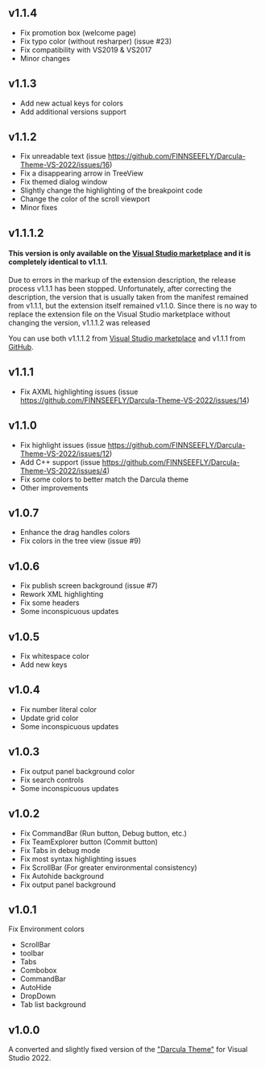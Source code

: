 ## v1.1.4

- Fix promotion box (welcome page)
- Fix typo color (without resharper) (issue #23) 
- Fix compatibility with VS2019 & VS2017
- Minor changes

## v1.1.3

- Add new actual keys for colors
- Add additional versions support

## v1.1.2

- Fix unreadable text (issue https://github.com/FINNSEEFLY/Darcula-Theme-VS-2022/issues/16)
- Fix a disappearing arrow in TreeView
- Fix themed dialog window
- Slightly change the highlighting of the breakpoint code
- Change the color of the scroll viewport
- Minor fixes

## v1.1.1.2

#### This version is only available on the [Visual Studio marketplace](https://marketplace.visualstudio.com/items?itemName=FINNSEEFLY.Darcula-Theme-For-Visual-Studio) and it is completely identical to v1.1.1.

Due to errors in the markup of the extension description, the release process v1.1.1 has been stopped. Unfortunately, after correcting the description, the version that is usually taken from the manifest remained from v1.1.1, but the extension itself remained v1.1.0.
Since there is no way to replace the extension file on the Visual Studio marketplace without changing the version, v1.1.1.2 was released

You can use both v1.1.1.2 from [Visual Studio marketplace](https://marketplace.visualstudio.com/items?itemName=FINNSEEFLY.Darcula-Theme-For-Visual-Studio) and v1.1.1 from [GitHub](https://github.com/FINNSEEFLY/Darcula-Theme-VS-2022/releases/tag/v1.1.1).

## v1.1.1

- Fix AXML highlighting issues (issue https://github.com/FINNSEEFLY/Darcula-Theme-VS-2022/issues/14)

## v1.1.0

- Fix highlight issues (issue https://github.com/FINNSEEFLY/Darcula-Theme-VS-2022/issues/12)
- Add C++ support (issue https://github.com/FINNSEEFLY/Darcula-Theme-VS-2022/issues/4)
- Fix some colors to better match the Darcula theme
- Other improvements

## v1.0.7

- Enhance the drag handles colors
- Fix colors in the tree view (issue #9)

## v1.0.6

- Fix publish screen background (issue #7)
- Rework XML highlighting
- Fix some headers
- Some inconspicuous updates

## v1.0.5

- Fix whitespace color
- Add new keys

## v1.0.4

- Fix number literal color
- Update grid color
- Some inconspicuous updates

## v1.0.3

- Fix output panel background сolor
- Fix search controls
- Some inconspicuous updates

## v1.0.2

- Fix CommandBar (Run button, Debug button, etc.)
- Fix TeamExplorer button (Commit button)
- Fix Tabs in debug mode
- Fix most syntax highlighting issues
- Fix ScrollBar (For greater environmental consistency)
- Fix Autohide background
- Fix output panel background

## v1.0.1

Fix Environment colors
- ScrollBar
- toolbar
- Tabs
- Combobox
- CommandBar
- AutoHide
- DropDown
- Tab list background

## v1.0.0
A converted and slightly fixed version of the ["Darcula Theme"](https://marketplace.visualstudio.com/items?itemName=rokoroku.vscode-theme-darcula) for Visual Studio 2022.
